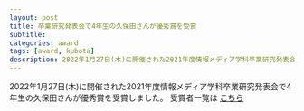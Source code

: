 ```yaml
---
layout: post
title: 卒業研究発表会で4年生の久保田さんが優秀賞を受賞
subtitle: 
categories: award
tags: [award, kubota]
description: 2022年1月27日(木)に開催された2021年度情報メディア学科卒業研究発表会で4年生の久保田さんが優秀賞を受賞しました。
---
```

2022年1月27日(木)に開催された2021年度情報メディア学科卒業研究発表会で4年生の久保田さんが優秀賞を受賞しました。
受賞者一覧は [こちら](https://www.facebook.com/hiu.media/posts/2068359613321369)